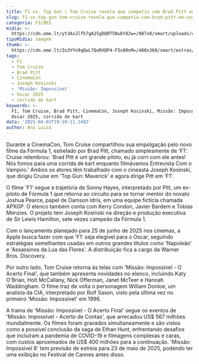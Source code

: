 ```yaml
---
title: F1 vs. Top Gun | Tom Cruise revela que competiu com Brad Pitt em corridas
slug: f1-vs-top-gun-tom-cruise-revela-que-competiu-com-brad-pitt-em-corridas
categoria: FILMES
midia: >-
  https://cdn.ome.lt/yt3AxJlfh7gA25gDQ0T5NubY82w=/987x0/smart/uploads/conteudo/fotos/OMELETE_CAPA_-_2025-04-03T152352.865.png
tipoMidia: imagem
thumb: >-
  https://cdn.ome.lt/Zo3YYn9qQwL7QoRXQP4-F5x00nM=/480x360/smart/extras/conteudos/omelete_THUMB_-_2025-04-03T152334.548.png
tags:
  - F1
  - Tom Cruise
  - Brad Pitt
  - CinemaCon
  - Joseph Kosinski
  - 'Missão: Impossível'
  - Oscar 2025
  - corrida de kart
keywords: >-
  F1, Tom Cruise, Brad Pitt, CinemaCon, Joseph Kosinski, Missão: Impossível,
  Oscar 2025, corrida de kart
data: '2025-04-03T19:10:11.148Z'
author: Ana Luiza
---
```


Durante a CinemaCon, Tom Cruise compartilhou sua empolgação pelo novo filme da Fórmula 1, estrelado por Brad Pitt, chamado simplesmente de 'F1'. Cruise relembrou: 'Brad Pitt é um grande piloto, eu já corri com ele antes! Nós fomos para uma corrida de kart enquanto filmávamos Entrevista Com o Vampiro.' Ambos os atores têm trabalhado com o cineasta Joseph Kosinski, que dirigiu Cruise em 'Top Gun: Maverick' e agora dirige Pitt em 'F1'.

O filme 'F1' segue a trajetória de Sonny Hayes, interpretado por Pitt, um ex-piloto de Fórmula 1 que retorna ao circuito para se tornar mentor do novato Joshua Pearce, papel de Damson Idris, em uma equipe fictícia chamada APXGP. O elenco também conta com Kerry Condon, Javier Bardem e Tobias Menzies. O projeto tem Joseph Kosinski na direção e produção executiva de Sir Lewis Hamilton, sete vezes campeão da Fórmula 1.

Com o lançamento planejado para 25 de junho de 2025 nos cinemas, a Apple busca fazer com que 'F1' seja elegível para o Oscar, seguindo estratégias semelhantes usadas em outros grandes títulos como 'Napoleão' e 'Assassinos da Lua das Flores'. A distribuição fica a cargo da Warner Bros. Discovery.

Por outro lado, Tom Cruise retorna às telas com 'Missão: Impossível - O Acerto Final', que também apresenta novidades no elenco, incluindo Katy O'Brian, Holt McCallany, Nick Offerman, Janet McTeer e Hannah Waddingham. O filme traz de volta o personagem William Donloe, um analista da CIA, interpretado por Rolf Saxon, visto pela última vez no primeiro 'Missão: Impossível' em 1996.

A trama de 'Missão: Impossível - O Acerto Final' segue os eventos de 'Missão: Impossível - Acerto de Contas', que arrecadou US$ 567 milhões mundialmente. Os filmes foram gravados simultaneamente e são vistos como a possível conclusão da saga de Ethan Hunt, enfrentando desafios que incluíram a pandemia de COVID-19 e filmagens complexas e caras, com custos aproximados de US$ 400 milhões para a continuação. 'Missão: Impossível 8' tem previsão de estreia para 23 de maio de 2025, podendo ter uma exibição no Festival de Cannes antes disso.
